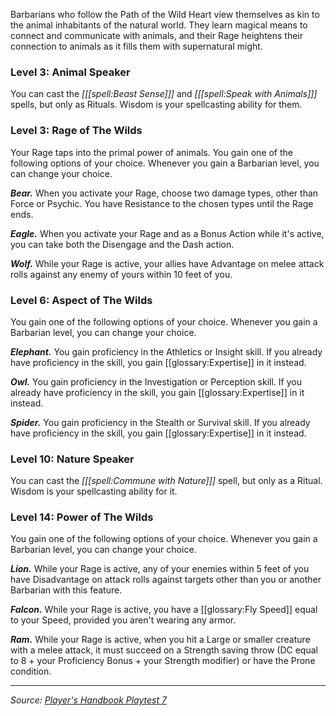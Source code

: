 Barbarians who follow the Path of the Wild Heart view themselves as kin to the animal inhabitants of the natural world. They learn magical means to connect and communicate with animals, and their Rage heightens their connection to animals as it fills them with supernatural might.

### Level 3: Animal Speaker

You can cast the _[[[spell:Beast Sense]]]_ and _[[[spell:Speak with Animals]]]_ spells, but only as Rituals. Wisdom is your spellcasting ability for them.

### Level 3: Rage of The Wilds

Your Rage taps into the primal power of animals. You gain one of the following options of your choice. Whenever you gain a Barbarian level, you can change your choice.

***Bear.*** When you activate your Rage, choose two damage types, other than Force or Psychic. You have Resistance to the chosen types until the Rage ends.

***Eagle.*** When you activate your Rage and as a Bonus Action while it's active, you can take both the Disengage and the Dash action.

***Wolf.*** While your Rage is active, your allies have Advantage on melee attack rolls against any enemy of yours within 10 feet of you.

### Level 6: Aspect of The Wilds

You gain one of the following options of your choice. Whenever you gain a Barbarian level, you can change your choice.

***Elephant.*** You gain proficiency in the Athletics or Insight skill. If you already have proficiency in the skill, you gain [[glossary:Expertise]] in it instead.

***Owl.*** You gain proficiency in the Investigation or Perception skill. If you already have proficiency in the skill, you gain [[glossary:Expertise]] in it instead.

***Spider.*** You gain proficiency in the Stealth or Survival skill. If you already have proficiency in the skill, you gain [[glossary:Expertise]] in it instead.

### Level 10: Nature Speaker

You can cast the _[[[spell:Commune with Nature]]]_ spell, but only as a Ritual. Wisdom is your spellcasting ability for it.

### Level 14: Power of The Wilds

You gain one of the following options of your choice. Whenever you gain a Barbarian level, you can change your choice.

***Lion.*** While your Rage is active, any of your enemies within 5 feet of you have Disadvantage on attack rolls against targets other than you or another Barbarian with this feature.

***Falcon.*** While your Rage is active, you have a [[glossary:Fly Speed]] equal to your Speed, provided you aren't wearing any armor.

***Ram.*** While your Rage is active, when you hit a Large or smaller creature with a melee attack, it must succeed on a Strength saving throw (DC equal to 8 + your Proficiency Bonus + your Strength modifier) or have the Prone condition.

----

_Source: [Player's Handbook Playtest 7](https://www.dndbeyond.com/sources/ua/ph-playtest-7)_